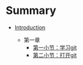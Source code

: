# Summary

* [Introduction](README.md)

  * 第一章
    - [第一小节：学习git](./git/1-hello.md)
    - [第二小节：打开git](./git/2-hello.md)
